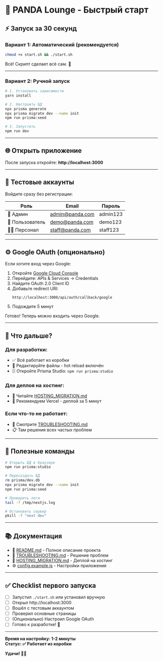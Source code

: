 # 🚀 PANDA Lounge - Быстрый старт

## ⚡ Запуск за 30 секунд

### Вариант 1: Автоматический (рекомендуется)

```bash
chmod +x start.sh && ./start.sh
```

Всё! Скрипт сделает всё сам. 🎉

---

### Вариант 2: Ручной запуск

```bash
# 1. Установить зависимости
yarn install

# 2. Настроить БД
npx prisma generate
npx prisma migrate dev --name init
npm run prisma:seed

# 3. Запустить
npm run dev
```

---

## 🌐 Открыть приложение

После запуска откройте: **http://localhost:3000**

---

## 🔑 Тестовые аккаунты

Войдите сразу без регистрации:

| Роль | Email | Пароль |
|------|-------|--------|
| 👑 Админ | admin@panda.com | admin123 |
| 👤 Пользователь | demo@panda.com | demo123 |
| 👨‍💼 Персонал | staff@panda.com | staff123 |

---

## ⚙️ Google OAuth (опционально)

Если хотите вход через Google:

1. Откройте [Google Cloud Console](https://console.cloud.google.com/)
2. Перейдите: APIs & Services → Credentials
3. Найдите OAuth 2.0 Client ID
4. Добавьте redirect URI:
   ```
   http://localhost:3000/api/auth/callback/google
   ```
5. Подождите 5 минут

Готово! Теперь можно входить через Google.

---

## 🎯 Что дальше?

### Для разработки:
- ✅ Всё работает из коробки
- 📝 Редактируйте файлы - hot reload включён
- 🗄️ Откройте Prisma Studio: `npm run prisma:studio`

### Для деплоя на хостинг:
- 📖 Читайте [HOSTING_MIGRATION.md](./HOSTING_MIGRATION.md)
- 🚀 Рекомендуем Vercel - деплой за 5 минут

### Если что-то не работает:
- 🔧 Смотрите [TROUBLESHOOTING.md](./TROUBLESHOOTING.md)
- 📋 Там решения всех частых проблем

---

## 📂 Полезные команды

```bash
# Открыть БД в браузере
npm run prisma:studio

# Пересоздать БД
rm prisma/dev.db
npx prisma migrate dev --name init
npm run prisma:seed

# Проверить логи
tail -f /tmp/nextjs.log

# Остановить сервер
pkill -f "next dev"
```

---

## 📚 Документация

- 📖 [README.md](./README.md) - Полное описание проекта
- 🔧 [TROUBLESHOOTING.md](./TROUBLESHOOTING.md) - Решение проблем
- 🚀 [HOSTING_MIGRATION.md](./HOSTING_MIGRATION.md) - Деплой на хостинг
- ⚙️ [config.example.js](./config.example.js) - Настройки приложения

---

## ✅ Checklist первого запуска

- [ ] Запустил `./start.sh` или установил вручную
- [ ] Открыл http://localhost:3000
- [ ] Вошёл с тестовым аккаунтом
- [ ] Проверил основные страницы
- [ ] (Опционально) Настроил Google OAuth
- [ ] Готово к разработке! 🎉

---

**Время на настройку: 1-2 минуты**  
**Статус: ✅ Работает из коробки**

**Удачи! 🐼🚀**